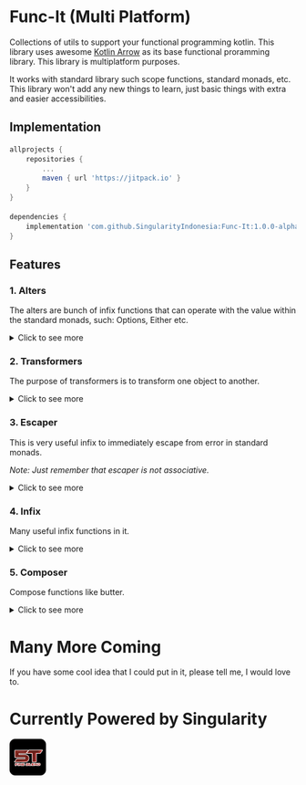 # Func-It (Multi Platform)

Collections of utils to support your functional programming kotlin.
This library uses awesome [Kotlin Arrow](https://arrow-kt.io/) as its base functional proramming library.
This library is multiplatform purposes.

It works with standard library such scope functions, standard monads, etc.
This library won't add any new things to learn, just basic things with extra and easier accessibilities.

## Implementation

```groovy
allprojects {
    repositories {
        ...
        maven { url 'https://jitpack.io' }
    }
}

dependencies {
    implementation 'com.github.SingularityIndonesia:Func-It:1.0.0-alpha1-20230910'
}
```

## Features

### 1. Alters

The alters are bunch of infix functions that can operate with the value within the standard monads, such: Options,
Either etc.

<details>
  <summary>Click to see more</summary>

```kotlin
val a = none<Int>()
// these operations (in b) are lazy, means that these operations won't be executed, unless the input is type of Some
val b = a + 1 + 2 + 3

// these operations (in b) are lazy, means that these operations won't be executed, unless the input is type of Right
val a: Either<ErrorMessage, Int> = 1.right()
val b = a + 2 + 3 + 4
```

Working with monad of list is always awful, so i present monad's list alters with ``altMap``.

```kotlin

val stepOne: (Int) -> String = { inp ->
    return "$inp step1"
}

val stepTwo: (String) -> String = { inp ->
    return "$inp step2"
}

val a = (1, 2, 3).toList().some()
val b = a altMap stepOne altMap stepTwo // return Some<List<String>> of ["1 step1 step2", "2 step1 step2", .. ]
```

</details>

### 2. Transformers

The purpose of transformers is to transform one object to another.

<details>
  <summary>Click to see more</summary>

```kotlin
val stringToInt: (String) -> Option<Int> = { inp ->
    return runCatching {
        inp.toInt()
            .some()
    }.getOrElse {
        none()
    }
}

val a = "some string"
val b = a let stringToInt // result is none

// easy chain transformation
val c = a let stepOne let stepTwo let stepThree let ...
```

</details>

### 3. Escaper

This is very useful infix to immediately escape from error in standard monads.

*Note: Just remember that escaper is not associative.*
<details>
  <summary>Click to see more</summary>

Escaping from left:

```kotlin
val a: Either<String, Int> = "error".left()
val b = a orElse 5
```

Escaping to another monad

```kotlin
// get user from db return error
val getUserFromDB: () -> Result<User> = ...

// get user from internet return User
val getUserFromInternet: () -> Result<User> = ...

// try to get user from db, should return left
val a = getUserFromDB()

// try to get user from db or from internet
val b = (a orElse getUserFromInternet.invoke()) orElse User("dummy")

// the result in 'b' will be User object from internet.
```

</details>

### 4. Infix

Many useful infix functions in it.

<details>
  <summary>Click to see more</summary>
You can alter list inside monad. You can do many things, such appending to list, get elem by index. etc.

```kotlin
val a = (1..5).toList().some()
val b = a + 6 // result = Some([1,2,3,4,5,6])

val c = a[0] // result = Some(1)
val d = a[10] // result = None
```

</details>

### 5. Composer

Compose functions like butter.

<details>
  <summary>Click to see more</summary>
I introduce you the composer infix ``o``. You can use pure math composition style to compose your functions.

```kotlin
@JvmInline
value class Token(val value: String)

@JvmInline
value class UserID(val value: String)

@JvmInline
value class UserName(val value: String)

@JvmInline
value class Email(val value: String)

data class UserProfile(
    val id: UserID,
    val name: UserName,
    val email: Email
)

data class UserProfileDisplayable(
    val userProfile: UserProfile,
    val enabled: Boolean,
    val selected: Boolean
)

fun userIDOf(token: Token) =
    UserID(
        "Some ID"
    ).some()


fun userProfileOf(userID: Option<UserID>) =
    userID.map {
        UserProfile(
            id = it,
            name = UserName("Some Name"),
            email = Email("Some Email")
        )
    }

fun displayableUserProfileOf(userProfile: Option<UserProfile>) =
    userProfile.map {
        UserProfileDisplayable(
            userProfile = it,
            enabled = true,
            selected = false
        )
    }

@Test
fun testComposeUserDisplayableFromToken() {
    val userToken: Token = Token("some Token")

    val displayableUserProfile = ::displayableUserProfileOf o ::userProfileOf o ::userIDOf o userToken

    assert(displayableUserProfile.isSome())
}
```

</details>

# Many More Coming
If you have some cool idea that I could put in it, please tell me, I would love to.

# Currently Powered by Singularity
<p float="left">
<img src="https://github.com/SingularityIndonesia/AndroidCodebase/blob/docs/image/FineBlend.png" width="64" alt="5T Salesman Tracker">
</p>
